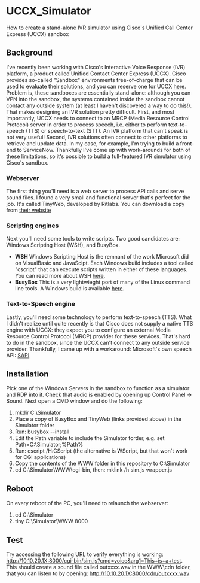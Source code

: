 # UCCX_Simulator
How to create a stand-alone IVR simulator using Cisco's Unified Call Center Express (UCCX) sandbox
## Background
I've recently been working with Cisco's Interactive Voice Response (IVR) platform, a product called Unified Contact Center Express (UCCX).  Cisco provides so-called "Sandbox" environments free-of-charge that can be used to evaluate their solutions, and you can reserve one for UCCX [here](https://developer.cisco.com/docs/sandbox/#!collaboration).  Problem is, these sandboxes are essentially stand-alone: although you can VPN into the sandbox, the systems contained inside the sandbox cannot contact any outside system (at least I haven't discovered a way to do this!).  That makes designing an IVR solution pretty difficult.  First, and most importantly, UCCX needs to connect to an MRCP (Media Resource Control Protocol) server in order to process speech, i.e. either to perform text-to-speech (TTS) or speech-to-text (STT).  An IVR platform that can't speak is not very useful!  Second, IVR solutions often connect to other platforms to retrieve and update data.  In my case, for example, I'm trying to build a front-end to ServiceNow.  Thankfully I've come up with work-arounds for both of these limitations, so it's possible to build a full-featured IVR simulator using Cisco's sandbox.
### Webserver
The first thing you'll need is a web server to process API calls and serve sound files.  I found a very small and functional server that's perfect for the job.  It's called TinyWeb, developed by Ritlabs.  You can download a copy from [their website](https://www.ritlabs.com/en/products/tinyweb/) 
### Scripting engines
Next you'll need some tools to write scripts.  Two good candidates are: Windows Scripting Host (WSH), and BusyBox.
  - **WSH** Windows Scripting Host is the remnant of the work Microsoft did on VisualBasic and JavaScipt. Each Windows build includes a tool called "cscript" that can execute scripts written in either of these languages.  You can read more about WSH [here](https://docs.microsoft.com/en-us/previous-versions/tn-archive/ee156603(v=technet.10)).
  - **BusyBox** This is a very lightwieght port of many of the Linux command line tools.  A Windows build is available [here](https://frippery.org/busybox/).
### Text-to-Speech engine
Lastly, you'll need some technology to perform text-to-speech (TTS).  What I didn't realize until quite recently is that Cisco does not supply a native TTS engine with UCCX: they expect you to configure an external Media Resource Control Protocol (MRCP) provider for these services.  That's hard to do in the sandbox, since the UCCX can't connect to any outside service provider.  Thankfully, I came up with a workaround: Microsoft's own speech API: [SAPI](https://docs.microsoft.com/en-us/previous-versions/windows/desktop/ms723627(v=vs.85)). 
## Installation
Pick one of the Windows Servers in the sandbox to function as a simulator and RDP into it. Check that audio is enabled by opening up Control Panel -> Sound.  Next open a CMD window and do the following:  
1. mkdir C:\Simulator
2. Place a copy of BusyBox and TinyWeb (links provided above) in the Simulator folder
3. Run: busybox --install
4. Edit the Path variable to include the Simulator forder, e.g. set Path=C:\Simulator;%Path%
5. Run: cscript /H:CScript (the alternative is WScript, but that won't work for CGI applications) 
6. Copy the contents of the WWW folder in this repository to C:\Simulator
7. cd C:\Simulator\WWW\cgi-bin, then: mklink /h sim.js wrapper.js
## Reboot
On every reboot of the PC, you'll need to relaunch the webserver:  
1. cd C:\Simulator
2. tiny C:\Simulator\WWW 8000
## Test
Try accessing the following URL to verify everything is working: http://10.10.20.1X:8000/cgi-bin/sim.js?cmd=voice&arg1=This+is+a+test.  This should create a sound file called outxxxx.wav in the WWW\cdn folder, that you can listen to by opening: http://10.10.20.1X:8000/cdn/outxxxx.wav
